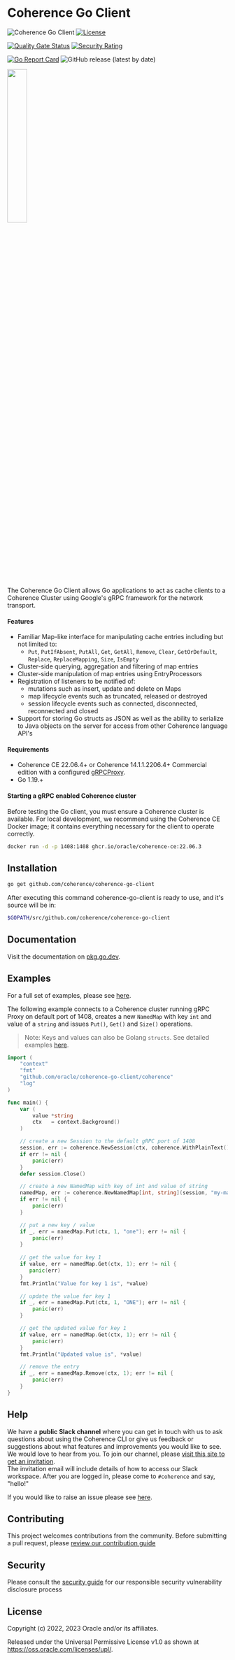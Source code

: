 # Coherence Go Client

![Coherence Go Client](https://github.com/oracle/coherence-go-client/workflows/CI/badge.svg?branch=main)
[![License](http://img.shields.io/badge/license-UPL%201.0-blue.svg)](https://oss.oracle.com/licenses/upl/)

[![Quality Gate Status](https://sonarcloud.io/api/project_badges/measure?project=oracle_coherence-go-client&metric=alert_status)](https://sonarcloud.io/summary/new_code?id=oracle_coherence-go-client)
[![Security Rating](https://sonarcloud.io/api/project_badges/measure?project=oracle_coherence-go-client&metric=security_rating)](https://sonarcloud.io/summary/new_code?id=oracle_coherence-go-client)

[![Go Report Card](https://goreportcard.com/badge/github.com/oracle/coherence-go-client)](https://goreportcard.com/report/github.com/oracle/coherence-go-client)
![GitHub release (latest by date)](https://img.shields.io/github/v/release/oracle/coherence-go-client)

<img src=https://oracle.github.io/coherence/assets/images/logo-red.png width="30%"><img>

The Coherence Go Client allows Go applications to act as cache clients 
to a Coherence Cluster using Google's gRPC framework for the network transport.

#### Features

* Familiar Map-like interface for manipulating cache entries including but not limited to:
  * `Put`, `PutIfAbsent`, `PutAll`, `Get`, `GetAll`, `Remove`, `Clear`, `GetOrDefault`, `Replace`, `ReplaceMapping`, `Size`, `IsEmpty`
* Cluster-side querying, aggregation and filtering of map entries
* Cluster-side manipulation of map entries using EntryProcessors
* Registration of listeners to be notified of:
  * mutations such as insert, update and delete on Maps
  * map lifecycle events such as truncated, released or destroyed
  * session lifecycle events such as connected, disconnected, reconnected and closed 
* Support for storing Go structs as JSON as well as the ability to serialize to Java objects on the server for access from other Coherence language API's

#### Requirements

* Coherence CE 22.06.4+ or Coherence 14.1.1.2206.4+ Commercial edition with a configured [gRPCProxy](https://docs.oracle.com/en/middleware/standalone/coherence/14.1.1.2206/develop-remote-clients/using-coherence-grpc-server.html).
* Go 1.19.+

#### <a name="start"></a> Starting a gRPC enabled Coherence cluster

Before testing the Go client, you must ensure a Coherence cluster is available. 
For local development, we recommend using the Coherence CE Docker image; it contains 
everything necessary for the client to operate correctly.

```bash
docker run -d -p 1408:1408 ghcr.io/oracle/coherence-ce:22.06.3
```

## <a name="installations"></a> Installation

```bash
go get github.com/coherence/coherence-go-client
````
After executing this command coherence-go-client is ready to use, and it's source will be in:

```bash
$GOPATH/src/github.com/coherence/coherence-go-client
```

## <a name="doc"></a>Documentation

Visit the documentation on [pkg.go.dev](https://pkg.go.dev/github.com/oracle/coherence-go-client).

## <a name="examples"></a>Examples

For a full set of examples, please see [here](examples).

The following example connects to a Coherence cluster running gRPC Proxy on default
port of 1408, creates a new `NamedMap` with key `int` and value of a `string` and
issues `Put()`, `Get()` and `Size()` operations.

> Note: Keys and values can also be Golang `structs`. See detailed examples [here](examples#basic).

```go
import (
    "context"
    "fmt"
    "github.com/oracle/coherence-go-client/coherence"
    "log"
)

func main() {
    var (
        value *string
        ctx   = context.Background()
    )

    // create a new Session to the default gRPC port of 1408
    session, err := coherence.NewSession(ctx, coherence.WithPlainText())
    if err != nil {
        panic(err)
    }
    defer session.Close()

    // create a new NamedMap with key of int and value of string
    namedMap, err := coherence.NewNamedMap[int, string](session, "my-map")
    if err != nil {
        panic(err)
    }

    // put a new key / value
    if _, err = namedMap.Put(ctx, 1, "one"); err != nil {
        panic(err)
    }
	
    // get the value for key 1
    if value, err = namedMap.Get(ctx, 1); err != nil {
       panic(err)
    }
    fmt.Println("Value for key 1 is", *value)

    // update the value for key 1
    if _, err = namedMap.Put(ctx, 1, "ONE"); err != nil {
        panic(err)
    }

    // get the updated value for key 1
    if value, err = namedMap.Get(ctx, 1); err != nil {
        panic(err)
    }
    fmt.Println("Updated value is", *value)

    // remove the entry
    if _, err = namedMap.Remove(ctx, 1); err != nil {
        panic(err)
    }
}
```

## Help

We have a **public Slack channel** where you can get in touch with us to ask questions about using the Coherence CLI
or give us feedback or suggestions about what features and improvements you would like to see. We would love
to hear from you. To join our channel,
please [visit this site to get an invitation](https://join.slack.com/t/oraclecoherence/shared_invite/enQtNzcxNTQwMTAzNjE4LTJkZWI5ZDkzNGEzOTllZDgwZDU3NGM2YjY5YWYwMzM3ODdkNTU2NmNmNDFhOWIxMDZlNjg2MzE3NmMxZWMxMWE).  
The invitation email will include details of how to access our Slack
workspace.  After you are logged in, please come to `#coherence` and say, "hello!"

If you would like to raise an issue please see [here](https://github.com/oracle/coherence-go-client/issues/new/choose).

## Contributing

This project welcomes contributions from the community. Before submitting a pull request, please [review our contribution guide](./CONTRIBUTING.md)

## Security

Please consult the [security guide](./SECURITY.md) for our responsible security vulnerability disclosure process

## License

Copyright (c) 2022, 2023 Oracle and/or its affiliates.

Released under the Universal Permissive License v1.0 as shown at
<https://oss.oracle.com/licenses/upl/>.

